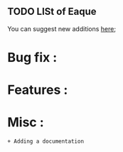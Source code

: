## TODO LISt of Eaque

You can suggest new additions [here](https://github.com/Comdec35000/Eaque/issues/new);

# Bug fix :

# Features : 

# Misc : 

    + Adding a documentation
